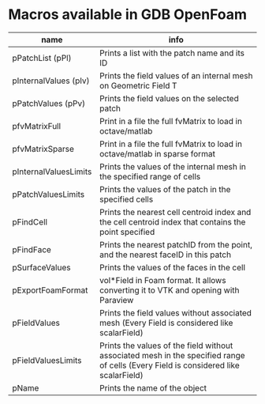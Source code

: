 # Macros available in GDB OpenFoam

| name                  | info                                                                                                                                |
| --------------------- | ----------------------------------------------------------------------------------------------------------------------------------- |
| pPatchList (pPl)      | Prints a list with the patch name and its ID                                                                                        |
| pInternalValues (pIv) | Prints the field values of an internal mesh on Geometric Field T                                                                    |
| pPatchValues (pPv)    | Prints the field values on the selected patch                                                                                       |
| pfvMatrixFull         | Print in a file the full fvMatrix to load in octave/matlab                                                                          |
| pfvMatrixSparse       | Print in a file the full fvMatrix to load in octave/matlab in sparse format                                                         |
| pInternalValuesLimits | Prints the values of the internal mesh in the specified range of cells                                                              |
| pPatchValuesLimits    | Prints the values of the patch in the specified cells                                                                               |
| pFindCell             | Prints the nearest cell centroid index and the cell centroid index that contains the point specified                                |
| pFindFace             | Prints the nearest patchID from the point, and the nearest faceID in this patch                                                     |
| pSurfaceValues        | Prints the values of the faces in the cell                                                                                          |
| pExportFoamFormat     | vol\*Field in Foam format. It allows converting it to VTK and opening with Paraview                                                 |
| pFieldValues          | Prints the field values without associated mesh (Every Field is considered like scalarField)                                        |
| pFieldValuesLimits    | Prints the values of the field without associated mesh in the specified range of cells (Every Field is considered like scalarField) |
| pName                 | Prints the name of the object                                                                                                       |
